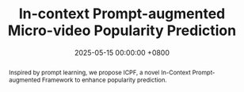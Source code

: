 ---
title:          "In-context Prompt-augmented Micro-video Popularity Prediction"
date:           2025-05-15 00:00:00 +0800
selected:       false
pub:            "The Association for the Advancement of Artificial Intelligence (AAAI)"
pub_last:       ' <span class="badge badge-pill badge-publication badge-danger">CCF-A</span> <span class="badge badge-pill badge-publication badge-primary">Full Paper</span>'
pub_date:       "2025"

abstract: >-
  Inspired by prompt learning, we propose ICPF, a novel In-Context Prompt-augmented Framework to enhance popularity prediction.
cover:          /assets/images/covers/aaai-icpf.jpg
authors:
- Zhangtao Cheng
- Jiao Li
- Jian Lang
- Ting Zhong
- Fan Zhou
links:
  Paper: https://github.com/Jolieresearch/ICPF
  Code: https://github.com/Jolieresearch/ICPF
---